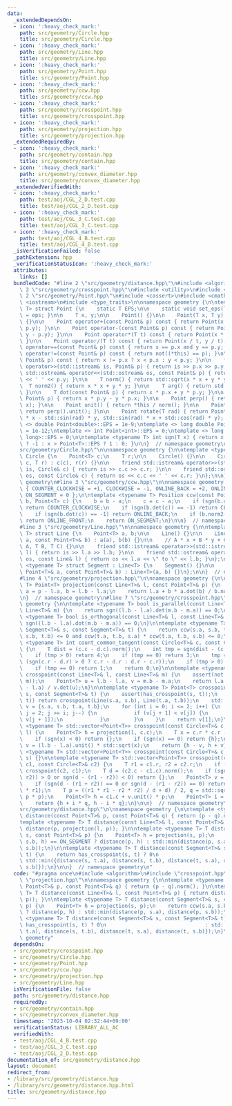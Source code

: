 ```yaml
---
data:
  _extendedDependsOn:
  - icon: ':heavy_check_mark:'
    path: src/geometry/Circle.hpp
    title: src/geometry/Circle.hpp
  - icon: ':heavy_check_mark:'
    path: src/geometry/Line.hpp
    title: src/geometry/Line.hpp
  - icon: ':heavy_check_mark:'
    path: src/geometry/Point.hpp
    title: src/geometry/Point.hpp
  - icon: ':heavy_check_mark:'
    path: src/geometry/ccw.hpp
    title: src/geometry/ccw.hpp
  - icon: ':heavy_check_mark:'
    path: src/geometry/crosspoint.hpp
    title: src/geometry/crosspoint.hpp
  - icon: ':heavy_check_mark:'
    path: src/geometry/projection.hpp
    title: src/geometry/projection.hpp
  _extendedRequiredBy:
  - icon: ':heavy_check_mark:'
    path: src/geometry/contain.hpp
    title: src/geometry/contain.hpp
  - icon: ':heavy_check_mark:'
    path: src/geometry/convex_diameter.hpp
    title: src/geometry/convex_diameter.hpp
  _extendedVerifiedWith:
  - icon: ':heavy_check_mark:'
    path: test/aoj/CGL_2_D.test.cpp
    title: test/aoj/CGL_2_D.test.cpp
  - icon: ':heavy_check_mark:'
    path: test/aoj/CGL_3_C.test.cpp
    title: test/aoj/CGL_3_C.test.cpp
  - icon: ':heavy_check_mark:'
    path: test/aoj/CGL_4_B.test.cpp
    title: test/aoj/CGL_4_B.test.cpp
  _isVerificationFailed: false
  _pathExtension: hpp
  _verificationStatusIcon: ':heavy_check_mark:'
  attributes:
    links: []
  bundledCode: "#line 2 \"src/geometry/distance.hpp\"\n#include <algorithm>\n#line\
    \ 2 \"src/geometry/crosspoint.hpp\"\n#include <utility>\n#include <vector>\n#line\
    \ 2 \"src/geometry/Point.hpp\"\n#include <cassert>\n#include <cmath>\n#include\
    \ <iostream>\n#include <type_traits>\n\nnamespace geometry {\n\ntemplate <typename\
    \ T> struct Point {\n    static T EPS;\n\n    static void set_eps(T eps) { EPS\
    \ = eps; }\n\n    T x, y;\n\n    Point() {}\n\n    Point(T x, T y) : x(x), y(y)\
    \ {}\n\n    Point operator+(const Point& p) const { return Point(x + p.x, y +\
    \ p.y); }\n\n    Point operator-(const Point& p) const { return Point(x - p.x,\
    \ y - p.y); }\n\n    Point operator*(T t) const { return Point(x * t, y * t);\
    \ }\n\n    Point operator/(T t) const { return Point(x / t, y / t); }\n\n    bool\
    \ operator==(const Point& p) const { return x == p.x and y == p.y; }\n\n    bool\
    \ operator!=(const Point& p) const { return not((*this) == p); }\n\n    bool operator<(const\
    \ Point& p) const { return x != p.x ? x < p.x : y < p.y; }\n\n    friend std::istream&\
    \ operator>>(std::istream& is, Point& p) { return is >> p.x >> p.y; }\n\n    friend\
    \ std::ostream& operator<<(std::ostream& os, const Point& p) { return os << p.x\
    \ << ' ' << p.y; }\n\n    T norm() { return std::sqrt(x * x + y * y); }\n\n  \
    \  T norm2() { return x * x + y * y; }\n\n    T arg() { return std::atan2(y, x);\
    \ }\n\n    T dot(const Point& p) { return x * p.x + y * p.y; }\n\n    T det(const\
    \ Point& p) { return x * p.y - y * p.x; }\n\n    Point perp() { return Point(-y,\
    \ x); }\n\n    Point unit() { return *this / norm(); }\n\n    Point normal() {\
    \ return perp().unit(); }\n\n    Point rotate(T rad) { return Point(std::cos(rad)\
    \ * x - std::sin(rad) * y, std::sin(rad) * x + std::cos(rad) * y); }\n};\n\ntemplate\
    \ <> double Point<double>::EPS = 1e-9;\ntemplate <> long double Point<long double>::EPS\
    \ = 1e-12;\ntemplate <> int Point<int>::EPS = 0;\ntemplate <> long long Point<long\
    \ long>::EPS = 0;\n\ntemplate <typename T> int sgn(T x) { return x < -Point<T>::EPS\
    \ ? -1 : x > Point<T>::EPS ? 1 : 0; }\n\n}  // namespace geometry\n#line 3 \"\
    src/geometry/Circle.hpp\"\n\nnamespace geometry {\n\ntemplate <typename T> struct\
    \ Circle {\n    Point<T> c;\n    T r;\n\n    Circle() {}\n\n    Circle(Point<T>\
    \ c, T r) : c(c), r(r) {}\n\n    friend std::istream& operator>>(std::istream&\
    \ is, Circle& c) { return is >> c.c >> c.r; }\n\n    friend std::ostream& operator<<(std::ostream&\
    \ os, const Circle& c) { return os << c.c << ' ' << c.r; }\n};\n\n}  // namespace\
    \ geometry\n#line 3 \"src/geometry/ccw.hpp\"\n\nnamespace geometry {\n\nenum Position\
    \ { COUNTER_CLOCKWISE = +1, CLOCKWISE = -1, ONLINE_BACK = +2, ONLINE_FRONT = -2,\
    \ ON_SEGMENT = 0 };\n\ntemplate <typename T> Position ccw(const Point<T>& a, Point<T>\
    \ b, Point<T> c) {\n    b = b - a;\n    c = c - a;\n    if (sgn(b.det(c)) == 1)\
    \ return COUNTER_CLOCKWISE;\n    if (sgn(b.det(c)) == -1) return CLOCKWISE;\n\
    \    if (sgn(b.dot(c)) == -1) return ONLINE_BACK;\n    if (b.norm2() < c.norm2())\
    \ return ONLINE_FRONT;\n    return ON_SEGMENT;\n}\n\n}  // namespace geometry\n\
    #line 3 \"src/geometry/Line.hpp\"\n\nnamespace geometry {\n\ntemplate <typename\
    \ T> struct Line {\n    Point<T> a, b;\n\n    Line() {}\n\n    Line(const Point<T>&\
    \ a, const Point<T>& b) : a(a), b(b) {}\n\n    // A * x + B * y + C = 0\n    Line(T\
    \ A, T B, T C) {}\n\n    friend std::istream& operator>>(std::istream& is, Line&\
    \ l) { return is >> l.a >> l.b; }\n\n    friend std::ostream& operator<<(std::ostream&\
    \ os, const Line& l) { return os << l.a << \" to \" << l.b; }\n};\n\ntemplate\
    \ <typename T> struct Segment : Line<T> {\n    Segment() {}\n\n    Segment(const\
    \ Point<T>& a, const Point<T>& b) : Line<T>(a, b) {}\n};\n\n}  // namespace geometry\n\
    #line 4 \"src/geometry/projection.hpp\"\n\nnamespace geometry {\n\ntemplate <typename\
    \ T> Point<T> projection(const Line<T>& l, const Point<T>& p) {\n    Point<T>\
    \ a = p - l.a, b = l.b - l.a;\n    return l.a + b * a.dot(b) / b.norm2();\n}\n\
    \n}  // namespace geometry\n#line 7 \"src/geometry/crosspoint.hpp\"\n\nnamespace\
    \ geometry {\n\ntemplate <typename T> bool is_parallel(const Line<T>& l, const\
    \ Line<T>& m) {\n    return sgn((l.b - l.a).det(m.b - m.a)) == 0;\n}\n\ntemplate\
    \ <typename T> bool is_orthogonal(const Line<T>& l, const Line<T>& m) {\n    return\
    \ sgn((l.b - l.a).dot(m.b - m.a)) == 0;\n}\n\ntemplate <typename T> bool has_crosspoint(const\
    \ Segment<T>& s, const Segment<T>& t) {\n    return ccw(s.a, s.b, t.a) * ccw(s.a,\
    \ s.b, t.b) <= 0 and ccw(t.a, t.b, s.a) * ccw(t.a, t.b, s.b) <= 0;\n}\n\ntemplate\
    \ <typename T> int count_common_tangent(const Circle<T>& c, const Circle<T>& d)\
    \ {\n    T dist = (c.c - d.c).norm();\n    int tmp = sgn(dist - (c.r + d.r));\n\
    \    if (tmp > 0) return 4;\n    if (tmp == 0) return 3;\n    tmp = sgn(dist -\
    \ (sgn(c.r - d.r) > 0 ? c.r - d.r : d.r - c.r));\n    if (tmp > 0) return 2;\n\
    \    if (tmp == 0) return 1;\n    return 0;\n}\n\ntemplate <typename T> Point<T>\
    \ crosspoint(const Line<T>& l, const Line<T>& m) {\n    assert(not is_parallel(l,\
    \ m));\n    Point<T> u = l.b - l.a, v = m.b - m.a;\n    return l.a + u * v.det(m.a\
    \ - l.a) / v.det(u);\n}\n\ntemplate <typename T> Point<T> crosspoint(const Segment<T>&\
    \ s, const Segment<T>& t) {\n    assert(has_crosspoint(s, t));\n    if (not is_parallel(s,\
    \ t)) return crosspoint(Line(s.a, s.b), Line(t.a, t.b));\n    std::vector<Point<T>>\
    \ v = {s.a, s.b, t.a, t.b};\n    for (int i = 0; i <= 2; i++) {\n        for (int\
    \ j = 2; j >= i; j--) {\n            if (v[j + 1] < v[j]) {\n                std::swap(v[j],\
    \ v[j + 1]);\n            }\n        }\n    }\n    return v[1];\n}\n\ntemplate\
    \ <typename T> std::vector<Point<T>> crosspoint(const Circle<T>& c, const Line<T>&\
    \ l) {\n    Point<T> h = projection(l, c.c);\n    T x = c.r * c.r - (c.c - h).norm2();\n\
    \    if (sgn(x) < 0) return {};\n    if (sgn(x) == 0) return {h};\n    Point<T>\
    \ v = (l.b - l.a).unit() * std::sqrt(x);\n    return {h - v, h + v};\n}\n\ntemplate\
    \ <typename T> std::vector<Point<T>> crosspoint(const Circle<T>& c, const Segment<T>&\
    \ s) {}\n\ntemplate <typename T> std::vector<Point<T>> crosspoint(const Circle<T>&\
    \ c1, const Circle<T>& c2) {\n    T r1 = c1.r, r2 = c2.r;\n    if (r1 < r2) return\
    \ crosspoint(c2, c1);\n    T d = (c2.c - c1.c).norm();\n    if (sgn(d - (r1 +\
    \ r2)) > 0 or sgn(d - (r1 - r2)) < 0) return {};\n    Point<T> v = c2.c - c1.c;\n\
    \    if (sgn(d - (r1 + r2)) == 0 or sgn(d - (r1 - r2)) == 0) return {c1.c + v.unit()\
    \ * r1};\n    T p = ((r1 * r1 - r2 * r2) / d + d) / 2, q = std::sqrt(r1 * r1 -\
    \ p * p);\n    Point<T> h = c1.c + v.unit() * p;\n    Point<T> i = v.normal();\n\
    \    return {h + i * q, h - i * q};\n}\n\n}  // namespace geometry\n#line 5 \"\
    src/geometry/distance.hpp\"\n\nnamespace geometry {\n\ntemplate <typename T> T\
    \ distance(const Point<T>& p, const Point<T>& q) { return (p - q).norm(); }\n\n\
    template <typename T> T distance(const Line<T>& l, const Point<T>& p) { return\
    \ distance(p, projection(l, p)); }\n\ntemplate <typename T> T distance(const Segment<T>&\
    \ s, const Point<T>& p) {\n    Point<T> h = projection(s, p);\n    return ccw(s.a,\
    \ s.b, h) == ON_SEGMENT ? distance(p, h) : std::min(distance(p, s.a), distance(p,\
    \ s.b));\n}\n\ntemplate <typename T> T distance(const Segment<T>& s, const Segment<T>&\
    \ t) {\n    return has_crosspoint(s, t) ? 0\n                                :\
    \ std::min({distance(s, t.a), distance(s, t.b), distance(t, s.a), distance(t,\
    \ s.b)});\n}\n\n}  // namespace geometry\n"
  code: "#pragma once\n#include <algorithm>\n#include \"crosspoint.hpp\"\n#include\
    \ \"projection.hpp\"\n\nnamespace geometry {\n\ntemplate <typename T> T distance(const\
    \ Point<T>& p, const Point<T>& q) { return (p - q).norm(); }\n\ntemplate <typename\
    \ T> T distance(const Line<T>& l, const Point<T>& p) { return distance(p, projection(l,\
    \ p)); }\n\ntemplate <typename T> T distance(const Segment<T>& s, const Point<T>&\
    \ p) {\n    Point<T> h = projection(s, p);\n    return ccw(s.a, s.b, h) == ON_SEGMENT\
    \ ? distance(p, h) : std::min(distance(p, s.a), distance(p, s.b));\n}\n\ntemplate\
    \ <typename T> T distance(const Segment<T>& s, const Segment<T>& t) {\n    return\
    \ has_crosspoint(s, t) ? 0\n                                : std::min({distance(s,\
    \ t.a), distance(s, t.b), distance(t, s.a), distance(t, s.b)});\n}\n\n}  // namespace\
    \ geometry"
  dependsOn:
  - src/geometry/crosspoint.hpp
  - src/geometry/Circle.hpp
  - src/geometry/Point.hpp
  - src/geometry/ccw.hpp
  - src/geometry/projection.hpp
  - src/geometry/Line.hpp
  isVerificationFile: false
  path: src/geometry/distance.hpp
  requiredBy:
  - src/geometry/contain.hpp
  - src/geometry/convex_diameter.hpp
  timestamp: '2023-10-04 02:32:44+09:00'
  verificationStatus: LIBRARY_ALL_AC
  verifiedWith:
  - test/aoj/CGL_4_B.test.cpp
  - test/aoj/CGL_3_C.test.cpp
  - test/aoj/CGL_2_D.test.cpp
documentation_of: src/geometry/distance.hpp
layout: document
redirect_from:
- /library/src/geometry/distance.hpp
- /library/src/geometry/distance.hpp.html
title: src/geometry/distance.hpp
---
```

